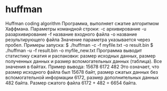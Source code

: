# huffman
Huffman coding algorithm
Программа, выполняет сжатие алгоритмом Хаффмана.
Параметры командной строки:
-c архивирование
-u разархивирование
-f название входного файла
-o название результирующего файла
Значение параметра указывается через пробел.
Примеры запуска: $ ./huffman -c -f myfile.txt -o result.bin $ ./huffman -u -f result.bin -o myfile_new.txt
Программа выводит статистику сжатия и распаковки: размер исходных данных, размер полученных данных и размер вспомогательных данных (таблица). Все значения в байтах.
Пример вывода:
15678
6172
482
Это означает, что размер исходного файла был 15678 байт, размер сжатых данных без вспомогательной информации 6172, размер дополнительных данных 482 байта. Размер сжатого файла 6172 + 482 = 6654 байта.
